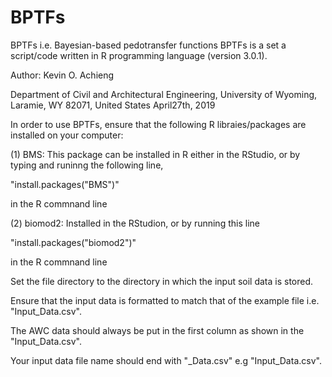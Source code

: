 # BPTFs
BPTFs i.e. Bayesian-based pedotransfer functions 
BPTFs is a set a script/code written in R programming language (version 3.0.1).

Author: Kevin O. Achieng


Department of Civil and Architectural Engineering, University of Wyoming, Laramie, WY 82071, United States 
April27th, 2019



In order to use BPTFs, ensure that the following R libraies/packages are installed on your computer:

(1) BMS: This package can be installed in R either in the RStudio, or by typing and runinng the following line,

"install.packages("BMS")" 

in the R commnand line 

(2) biomod2: Installed in the RStudion, or by running this line

"install.packages("biomod2")"  

in the R commnand line 

Set the file directory to the directory in which the input soil data is stored.

Ensure that the input data is formatted to match that of the example file i.e. "Input_Data.csv". 

The AWC data should always be put in the first column as shown in the "Input_Data.csv". 

Your input data file name should end with "_Data.csv" e.g "Input_Data.csv". 
